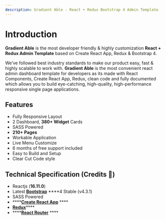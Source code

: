 ```yaml
---
description: Gradient Able - React + Redux Bootstrap 4 Admin Template
---
```


# Introduction

**Gradient Able** is the most developer friendly & highly customization **React + Redux Admin Template** based on Create React App, Redux & Bootstrap 4.

We’ve followed best industry standards to make our product easy, fast & highly scalable to work with. **Gradient Able** is the most convenient react admin dashboard template for developers as its made with React Components, Create React App, Redux, clean code and fully documented which allows you to build eye-catching, high-quality, high-performance responsive single page applications.

## Features

* Fully Responsive Layout 
* 2 Dashboard, **380+ Widget** Cards
* SASS Powered
* **210+ Pages**
* Workable Application
* Live Menu Customize
* 6 months of free support included
* Easy to Build and Setup
* Clear Cut Code style

## Technical Specification  \(Credits 🙏\)

* Reactjs \(**16.11.0**\)
* Latest [**Bootstrap**](https://getbootstrap.com/) ****4 Stable \(v4.3.1\)
* SASS Powered
* \*\*\*\*[**Create React App**](https://github.com/facebook/create-react-app) ****
* [**Redux**](https://redux.js.org/)\*\*\*\*
* \*\*\*\*[**React Router**](https://github.com/ReactTraining/react-router) ****

